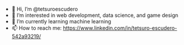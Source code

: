 - 👋 Hi, I’m @tetsuroescudero
- 👀 I’m interested in web development, data science, and game design
- 🌱 I’m currently learning machine learning
- 📫 How to reach me: https://www.linkedin.com/in/tetsuro-escudero-542a93219/

<!---
tetsuroescudero/tetsuroescudero is a ✨ special ✨ repository because its `README.md` (this file) appears on your GitHub profile.
You can click the Preview link to take a look at your changes.
--->
